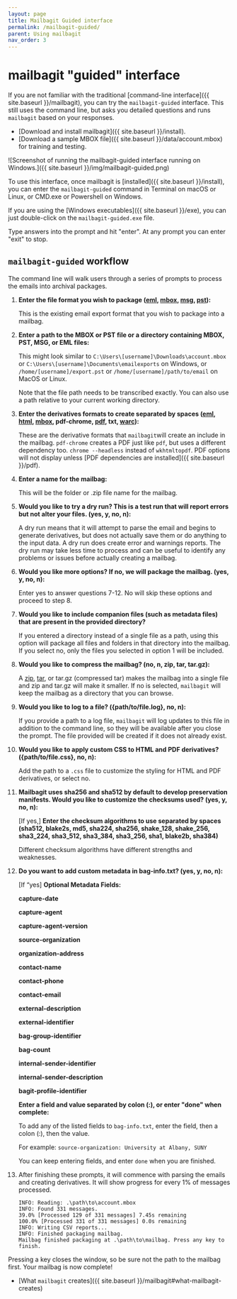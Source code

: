 ```yaml
---
layout: page
title: Mailbagit Guided interface
permalink: /mailbagit-guided/
parent: Using mailbagit
nav_order: 3
---
```


# mailbagit "guided" interface

If you are not familiar with the traditional [command-line interface]({{ site.baseurl }}/mailbagit), you can try the `mailbagit-guided` interface. This still uses the command line, but asks you detailed questions and runs `mailbagit` based on your responses.

* [Download and install mailbagit]({{ site.baseurl }}/install).
* [Download a sample MBOX file]({{ site.baseurl }}/data/account.mbox) for training and testing.

![Screenshot of running the mailbagit-guided interface running on Windows.]({{ site.baseurl }}/img/mailbagit-guided.png)

To use this interface, once mailbagit is [installed]({{ site.baseurl }}/install), you can enter the `mailbagit-guided` command in Terminal on macOS or Linux, or CMD.exe or Powershell on Windows.

If you are using the [Windows executables]({{ site.baseurl }}/exe), you can just double-click on the `mailbagit-guided.exe` file.

Type answers into the prompt and hit "enter". At any prompt you can enter "exit" to stop.

## `mailbagit-guided` workflow

The command line will walk users through a series of prompts to process the emails into archival packages.

1. **Enter the file format you wish to package ([eml](https://www.loc.gov/preservation/digital/formats/fdd/fdd000388.shtml), [mbox](https://www.loc.gov/preservation/digital/formats/fdd/fdd000383.shtml), [msg](https://www.loc.gov/preservation/digital/formats/fdd/fdd000379.shtml), [pst](https://www.loc.gov/preservation/digital/formats/fdd/fdd000378.shtml)):**

    This is the existing email export format that you wish to package into a mailbag.

2. **Enter a path to the MBOX or PST file or a directory containing MBOX, PST, MSG, or EML files:**

    This might look similar to `C:\Users\[username]\Downloads\account.mbox` or `C:\Users\[username]\Documents\emailexports` on Windows, or `/home/[username]/export.pst` or `/home/[username]/path/to/email` on MacOS or Linux. 

    Note that the file path needs to be transcribed exactly. You can also use a path relative to your current working directory.

3. **Enter the derivatives formats to create separated by spaces ([eml](https://www.loc.gov/preservation/digital/formats/fdd/fdd000388.shtml), [html](https://www.loc.gov/preservation/digital/formats/fdd/fdd000475.shtml), [mbox](https://www.loc.gov/preservation/digital/formats/fdd/fdd000383.shtml), pdf-chrome, [pdf](https://www.loc.gov/preservation/digital/formats/fdd/fdd000030.shtml), txt, [warc](https://www.loc.gov/preservation/digital/formats/fdd/fdd000236.shtml)):**

    These are the derivative formats that `mailbagit`will create an include in the mailbag. `pdf-chrome` creates a PDF just like `pdf`, but uses a different dependency too. `chrome --headless` instead of `wkhtmltopdf`. PDF options will not display unless [PDF dependencies are installed]({{ site.baseurl }}/pdf).

4. **Enter a name for the mailbag:**

    This will be the folder or .zip file name for the mailbag.

5. **Would you like to try a dry run? This is a test run that will report errors but not alter your files. (yes, y, no, n):**

    A dry run means that it will attempt to parse the email and begins to generate derivatives, but does not actually save them or do anything to the input data. A dry run does create error and warnings reports. The dry run may take less time to process and can be useful to identify any problems or issues before actually creating a mailbag.

6. **Would you like more options? If no, we will package the mailbag. (yes, y, no, n):**

    Enter yes to answer questions 7-12. No will skip these options and proceed to step 8.

7. **Would you like to include companion files (such as metadata files) that are present in the provided directory?**

    If you entered a directory instead of a single file as a path, using this option will package all files and folders in that directory into the mailbag. If you select no, only the files you selected in option 1 will be included.

8. **Would you like to compress the mailbag? (no, n, zip, tar, tar.gz):**

    A [zip](https://www.loc.gov/preservation/digital/formats/fdd/fdd000354.shtml), [tar](https://www.loc.gov/preservation/digital/formats/fdd/fdd000531.shtml), or tar.gz (compressed tar) makes the mailbag into a single file and zip and tar.gz will make it smaller. If no is selected, `mailbagit` will keep the mailbag as a directory that you can browse.

9. **Would you like to log to a file? ({path/to/file.log}, no, n):**

    If you provide a path to a log file, `mailbagit` will log updates to this file in addition to the command line, so they will be available after you close the prompt. The file provided will be created if it does not already exist.

10. **Would you like to apply custom CSS to HTML and PDF derivatives? ({path/to/file.css}, no, n):**

    Add the path to a `.css` file to customize the styling for HTML and PDF derivatives, or select no.

11. **Mailbagit uses sha256 and sha512 by default to develop preservation manifests. Would you like to customize the checksums used? (yes, y, no, n):**

    [If yes,] **Enter the checksum algorithms to use separated by spaces (sha512, blake2s, md5, sha224, sha256, shake_128, shake_256, sha3_224, sha3_512, sha3_384, sha3_256, sha1, blake2b, sha384)**

    Different checksum algorithms have different strengths and weaknesses.

12. **Do you want to add custom metadata in bag-info.txt? (yes, y, no, n):**

    [If “yes] **Optional Metadata Fields:**
        
    **capture-date**
       
    **capture-agent**
        
    **capture-agent-version**

    **source-organization**

    **organization-address**

    **contact-name**

    **contact-phone**

    **contact-email**

    **external-description**

    **external-identifier**

    **bag-group-identifier**

    **bag-count**

    **internal-sender-identifier**

    **internal-sender-description**

    **bagit-profile-identifier**

    **Enter a field and value separated by colon (:), or enter "done" when complete:**

    To add any of the listed fields to `bag-info.txt`, enter the field, then a colon (:), then the value.

    For example: `source-organization: University at Albany, SUNY`

    You can keep entering fields, and enter `done` when you are finished.

13. After finishing these prompts, it will commence with parsing the emails and creating derivatives. It will show progress for every 1% of messages processed.

        INFO: Reading: .\path\to\account.mbox
        INFO: Found 331 messages.
        39.0% [Processed 129 of 331 messages] 7.45s remaining
        100.0% [Processed 331 of 331 messages] 0.0s remaining
        INFO: Writing CSV reports...
        INFO: Finished packaging mailbag.
        Mailbag finished packaging at .\path\to\mailbag. Press any key to finish.

Pressing a key closes the window, so be sure not the path to the mailbag first. Your mailbag is now complete!

* [What `mailbagit` creates]({{ site.baseurl }}/mailbagit#what-mailbagit-creates)
